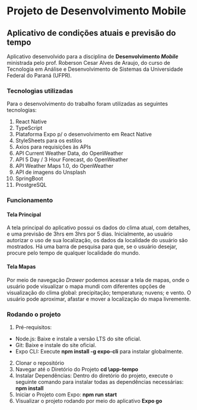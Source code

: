 # Projeto de Desenvolvimento Mobile 
## Aplicativo de condições atuais e previsão do tempo
Aplicativo desenvolvido para a disciplina de **Desenvolvimento *Mobile*** ministrada pelo prof. Roberson Cesar Alves de Araujo, do curso de Tecnologia em Análise e Desenvolvimento de Sistemas da Universidade Federal do Paraná (UFPR).

### Tecnologias utilizadas
Para o desenvolvimento do trabalho foram utilizadas as seguintes tecnologias:
1. React Native
2. TypeScript
3. Plataforma Expo p/ o desenvolvimento em React Native
4. StyleSheets para os estilos
5. Axios para requisições às APIs
6. API Current Weather Data, do OpenWeather
7. API 5 Day / 3 Hour Forecast, do OpenWeather
8. API Weather Maps 1.0, do OpenWeather
9. API de imagens do Unsplash
10. SpringBoot
11. ProstgreSQL

### Funcionamento
#### Tela Principal
A tela principal do aplicativo possui os dados do clima atual, com detalhes, e uma previsão de 3hrs em 3hrs por 5 dias.
Inicialmente, ao usuário autorizar o uso de sua localização, os dados da localidade do usuário são mostrados.
Há uma barra de pesquisa para que, se o usuário desejar, procure pelo tempo de qualquer localidade do mundo.

#### Tela Mapas
Por meio de navegação *Drawer* podemos acessar a tela de mapas, onde o usuário pode visualizar o mapa mundi com diferentes opções de visualização do clima global: precipitação; temperatura; nuvens; e vento.
O usuário pode aproximar, afastar e mover a localização do mapa livremente.

### Rodando o projeto
1. Pré-requisitos:
- Node.js: Baixe e instale a versão LTS do site oficial.
- Git: Baixe e instale do site oficial.
- Expo CLI: Execute **npm install -g expo-cli** para instalar globalmente.
2. Clonar o repositório
3. Navegar até o Diretório do Projeto **cd \app-tempo**
4. Instalar Dependências: Dentro do diretório do projeto, execute o seguinte comando para instalar todas as dependências necessárias: **npm install**
5. Iniciar o Projeto com Expo: **npm run start**
6. Visualizar o projeto rodando por meio do aplicativo **Expo go**
